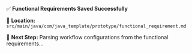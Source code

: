 
✅ **Functional Requirements Saved Successfully**

📁 **Location:** `src/main/java/com/java_template/prototype/functional_requirement.md`

🔄 **Next Step:** Parsing workflow configurations from the functional requirements...
